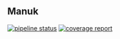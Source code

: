 ## Manuk
[![pipeline status](https://gitlab.com/ourmarkas/manuk/badges/master/pipeline.svg)](https://gitlab.com/ourmarkas/manuk/commits/master)
[![coverage report](https://gitlab.com/ourmarkas/manuk/badges/master/coverage.svg)](https://gitlab.com/ourmarkas/manuk/commits/master)
